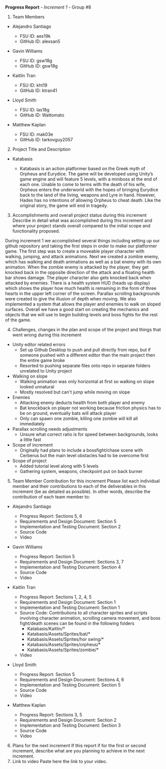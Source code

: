 **Progress Report**
*- Increment 1 -*
Group #8

1) Team Members

- Alejandro Santiago
  - FSU ID: aes19k
  - GitHub ID: alexsan5

- Gavin Williams
  - FSU ID: gsw18g
  - GitHub ID: gsw18g

- Kaitlin Tran
  - FSU ID: kht19
  - GitHub ID: ktran41

- Lloyd Smith
  - FSU ID: las18g
  - GitHub ID: Wattomato

- Matthew Kaplan
  - FSU ID: mak03e
  - GitHub ID: tarkovguy2057

2) Project Title and Description
- Katabasis

  - Katabasis is an action platformer based on the Greek myth of Orpheus and Eurydice. The game will be developed using Unity’s game engine and will feature 5 levels, with a miniboss at the end of each one. Unable to come to terms with the death of his wife, Orpheus enters the underworld with the hopes of bringing Eurydice back to the land of the living, weapons and Lyre in hand. However, Hades has no intentions of allowing Orpheus to cheat death. Like the original story, the game will end in tragedy.
3) Accomplishments and overall project status during this increment 
Describe in detail what was accomplished during this increment and where your project stands 
overall compared to the initial scope and functionality proposed.

During increment 1 we accomplished several things including setting up our github repository and taking the first steps in order to make our platformer game. The first step was to create a moveable player character with walking, jumping, and attack animations. Next we created a zombie enemy, which has walking and death animations as well as a bat enemy with its own animation. When the zombie enemy is attacked by the player, they get knocked back in the opposite direction of the attack and a floating health bar shows damage. The player character also gets knocked back when attacked by enemies. There is a health system HUD (heads up display) which shows the player how much health is remaining in the form of three hearts in the upper left corner of the screen. Parallax scrolling backgrounds were created to give the illusion of depth when moving. We also implemented a system that allows the player and enemies to walk on sloped surfaces. Overall we have a good start on creating the mechanics and objects that we will use to begin building levels and boss fights for the rest of the game.



4) Challenges, changes in the plan and scope of the project and things that went wrong during this increment
- Unity editor related errors
  - Set up Github Desktop to push and pull directly from repo, but if someone pushed with a different editor than the main project then the entire game broke
  - Resorted to pushing separate files onto repo in separate folders unrelated to Unity project
- Walking on slope
  - Walking animation was only horizontal at first so walking on slope looked unnatural
  - Mostly resolved but can't jump while moving on slope
- Enemies
  - Attacking enemy deducts health from both player and enemy
  - Bat knockback on player not working because friction physics has to be on ground, eventually bats will attack player
  - Only can spawn one zombie, killing one zombie will kill all immediately
- Parallax scrolling needs adjustments
  - Unsure what correct ratio is for speed between backgrounds, looks a little fast
- Scope of increment
  - Originally had plans to include a bossfight/chase scene with Cerberus but the main level obstacles had to be overcome first
- Scope of project
  - Added tutorial level along with 5 levels
  - Gathering system, weapons, checkpoint put on back burner
5) Team Member Contribution for this increment
Please list each individual member and their contributions to each of the deliverables in this increment (be as detailed as possible). In other words, describe the contribution of each team 
member to:

- Alejandro Santiago
  - Progress Report: Sections 5, 6
  - Requirements and Design Document: Section 5
  - Implementation and Testing Document: Section 2
  - Source Code
  - Video

- Gavin Williams
  - Progress Report: Section 5
  - Requirements and Design Document: Sections 3, 7
  - Implementation and Testing Document: Section 4
  - Source Code
  - Video

- Kaitlin Tran
  - Progress Report: Sections 1, 2, 4, 5
  - Requirements and Design Document: Section 1
  - Implementation and Testing Document: Section 1
  - Source Code: Contributions to all character sprites and scripts involving character animation, scrolling camera movement, and boss fight/death scenes can be found in the following folders
    - Katabasis/Kaitlin/*
    - Katabasis/Assets/Sprites/bat/*
    - Katabasis/Assets/Sprites/hor swing/*
    - Katabasis/Assets/Sprites/orpheus/*
    - Katabasis/Assets/Sprites/zombie/*
  - Video

- Lloyd Smith
  - Progress Report: Section 5
  - Requirements and Design Document: Sections 4, 6
  - Implementation and Testing Document: Section 5
  - Source Code
  - Video

- Matthew Kaplan
  - Progress Report: Sections 3, 5
  - Requirements and Design Document: Section 2
  - Implementation and Testing Document: Section 3
  - Source Code
  - Video
  
6) Plans for the next increment
If this report if for the first or second increment, describe what are you planning to achieve in the 
next increment.
7) Link to video
Paste here the link to your video.
